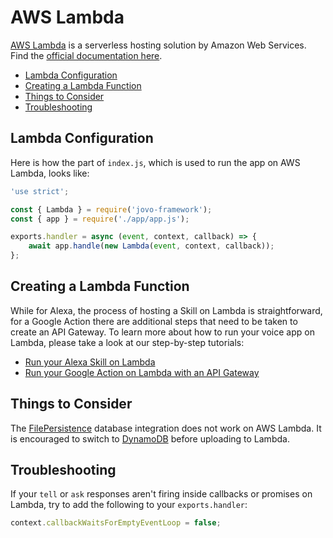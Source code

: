 # AWS Lambda

[AWS Lambda](https://aws.amazon.com/lambda/) is a serverless hosting solution by Amazon Web Services. Find the [official documentation here](http://docs.aws.amazon.com/lambda/latest/dg/welcome.html).

* [Lambda Configuration](#lambda-configuration)
* [Creating a Lambda Function](#creating-a-lambda-function)
* [Things to Consider](#things-to-consider)
* [Troubleshooting](#troubleshooting)

## Lambda Configuration

Here is how the part of `index.js`, which is used to run the app on AWS Lambda, looks like: 

```javascript
'use strict';

const { Lambda } = require('jovo-framework');
const { app } = require('./app/app.js');

exports.handler = async (event, context, callback) => {
    await app.handle(new Lambda(event, context, callback));
};
```

## Creating a Lambda Function

While for Alexa, the process of hosting a Skill on Lambda is straightforward, for a Google Action there are additional steps that need to be taken to create an API Gateway. To learn more about how to run your voice app on Lambda, please take a look at our step-by-step tutorials:

* [Run your Alexa Skill on Lambda](https://www.jovo.tech/tutorials/alexa-skill-tutorial-nodejs/#aws-lambda)
* [Run your Google Action on Lambda with an API Gateway](https://www.jovo.tech/tutorials/host-google-action-on-lambda)

## Things to Consider

The [FilePersistence](../../integrations/databases/#filepersistence '../databases#filepersistence') database integration does not work on AWS Lambda. It is encouraged to switch to [DynamoDB](../../06_integrations/databases/#dynamodb '../databases#dynamodb') before uploading to Lambda.

## Troubleshooting

If your `tell` or `ask` responses aren't firing inside callbacks or promises on Lambda, try to add the following to your `exports.handler`:

```javascript
context.callbackWaitsForEmptyEventLoop = false;
```

<!--[metadata]: {"description": "Deploy your Alexa Skills and Google Actions on AWS Lambda with the Jovo Framework",
		        "route": "hosting/aws-lambda"}-->
